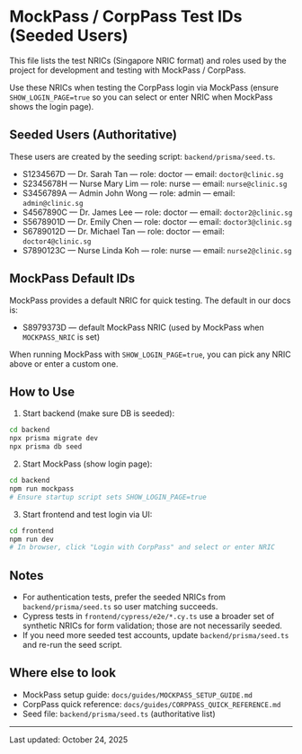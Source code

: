 # MockPass / CorpPass Test IDs (Seeded Users)

This file lists the test NRICs (Singapore NRIC format) and roles used by the project for development and testing with MockPass / CorpPass.

Use these NRICs when testing the CorpPass login via MockPass (ensure `SHOW_LOGIN_PAGE=true` so you can select or enter NRIC when MockPass shows the login page).

## Seeded Users (Authoritative)
These users are created by the seeding script: `backend/prisma/seed.ts`.

- S1234567D — Dr. Sarah Tan — role: doctor — email: `doctor@clinic.sg`
- S2345678H — Nurse Mary Lim — role: nurse — email: `nurse@clinic.sg`
- S3456789A — Admin John Wong — role: admin — email: `admin@clinic.sg`
- S4567890C — Dr. James Lee — role: doctor — email: `doctor2@clinic.sg`
- S5678901D — Dr. Emily Chen — role: doctor — email: `doctor3@clinic.sg`
- S6789012D — Dr. Michael Tan — role: doctor — email: `doctor4@clinic.sg`
- S7890123C — Nurse Linda Koh — role: nurse — email: `nurse2@clinic.sg`

## MockPass Default IDs
MockPass provides a default NRIC for quick testing. The default in our docs is:

- S8979373D — default MockPass NRIC (used by MockPass when `MOCKPASS_NRIC` is set)

When running MockPass with `SHOW_LOGIN_PAGE=true`, you can pick any NRIC above or enter a custom one.

## How to Use
1. Start backend (make sure DB is seeded):

```bash
cd backend
npx prisma migrate dev
npx prisma db seed
```

2. Start MockPass (show login page):

```bash
cd backend
npm run mockpass
# Ensure startup script sets SHOW_LOGIN_PAGE=true
```

3. Start frontend and test login via UI:

```bash
cd frontend
npm run dev
# In browser, click "Login with CorpPass" and select or enter NRIC
```

## Notes
- For authentication tests, prefer the seeded NRICs from `backend/prisma/seed.ts` so user matching succeeds.
- Cypress tests in `frontend/cypress/e2e/*.cy.ts` use a broader set of synthetic NRICs for form validation; those are not necessarily seeded.
- If you need more seeded test accounts, update `backend/prisma/seed.ts` and re-run the seed script.

## Where else to look
- MockPass setup guide: `docs/guides/MOCKPASS_SETUP_GUIDE.md`
- CorpPass quick reference: `docs/guides/CORPPASS_QUICK_REFERENCE.md`
- Seed file: `backend/prisma/seed.ts` (authoritative list)

---

Last updated: October 24, 2025
